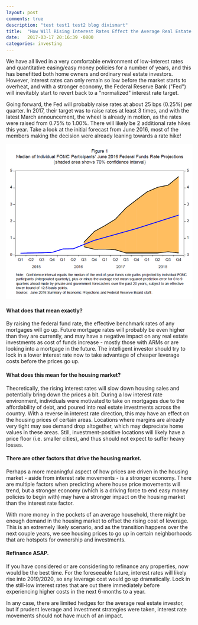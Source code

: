 ```yaml
---
layout: post
comments: true
description: "test test1 test2 blog divismart"
title:  "How Will Rising Interest Rates Effect the Average Real Estate Investor?"
date:   2017-03-17 20:16:39 -0800
categories: investing
---
```

We have all lived in a very comfortable environment of low-interest rates and quantitative easing/easy money policies for a number of years, and this has benefitted both home owners and ordinary real estate investors. However, interest rates can only remain so low before the market starts to overheat, and with a stronger economy, the Federal Reserve Bank ("Fed") will inevitably start to revert back to a "normalized" interest rate target.

Going forward, the Fed will probably raise rates at about 25 bps (0.25%) per quarter. In 2017, their target was to raise rates at least 3 times, and with the latest March announcement, the wheel is already in motion, as the rates were raised from 0.75% to 1.00%. There will likely be 2 additional rate hikes this year. Take a look at the initial forecast from June 2016, most of the members making the decision were already leaning towards a rate hike!

<center><img src="/assets/images/yellen-figure1-20160826.png"/></center>

<h4>What does that mean exactly?</h4>

By raising the federal fund rate, the effective benchmark rates of any mortgages will go up. Future mortgage rates will probably be even higher than they are currently, and may have a negative impact on any real estate investments as cost of funds increase - mostly those with ARMs or are looking into a mortgage in the future. The intelligent investor should try to lock in a lower interest rate now to take advantage of cheaper leverage costs before the prices go up.

<h4>What does this mean for the housing market?</h4>

Theoretically, the rising interest rates will slow down housing sales and potentially bring down the prices a bit. During a low interest rate environment, individuals were motivated to take on mortgages due to the affordability of debt, and poured into real estate investments across the country. With a reverse in interest rate direction, this may have an effect on the housing prices of certain areas. Locations where margins are already very tight may see demand drop altogether, which may depreciate home values in these areas. Still, investment-positive locations will likely have a price floor (i.e. smaller cities), and thus should not expect to suffer heavy losses.

<h4>There are other factors that drive the housing market.</h4>

Perhaps a more meaningful aspect of how prices are driven in the housing market - aside from interest rate movements - is a stronger economy. There are multiple factors when predicting where house price movements will trend, but a stronger economy (which is a driving force to end easy money policies to begin with) may have a stronger impact on the housing market than the interest rate factor.

With more money in the pockets of an average household, there might be enough demand in the housing market to offset the rising cost of leverage. This is an extremely likely scenario, and as the transition happens over the next couple years, we see housing prices to go up in certain neighborhoods that are hotspots for ownership and investments.

<h4>Refinance ASAP.</h4>

If you have considered or are considering to refinance any properties, now would be the best time. For the foreseeable future, interest rates will likely rise into 2019/2020, so any leverage cost would go up dramatically. Lock in the still-low interest rates that are out there immediately before experiencing higher costs in the next 6-months to a year.

In any case, there are limited hedges for the average real estate investor, but if prudent leverage and investment strategies were taken, interest rate movements should not have much of an impact.
